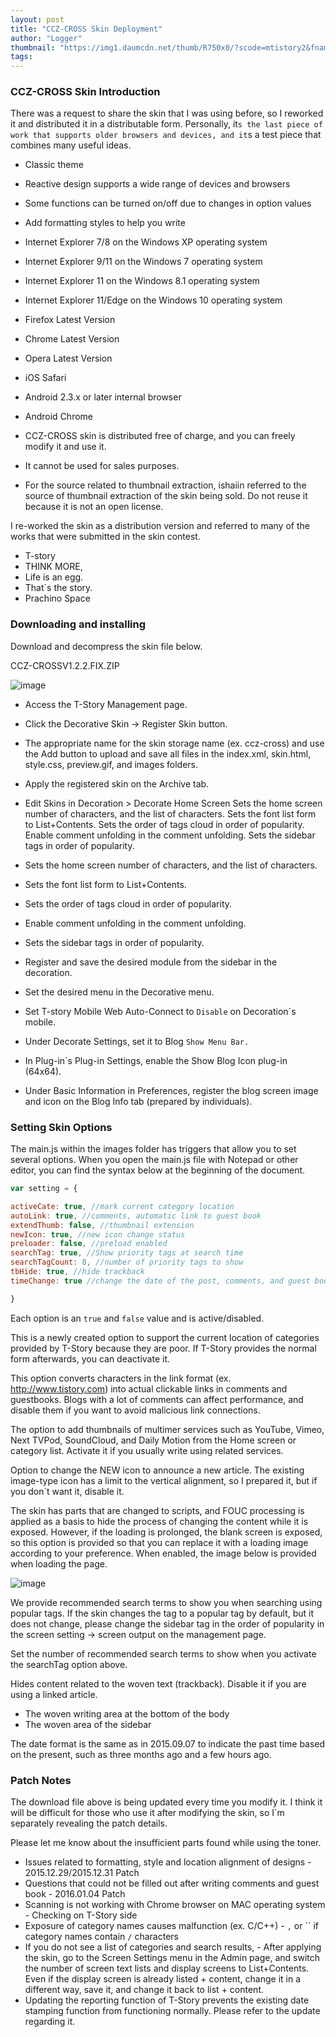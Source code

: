 ```yaml
---
layout: post
title: "CCZ-CROSS Skin Deployment"
author: "Logger"
thumbnail: "https://img1.daumcdn.net/thumb/R750x0/?scode=mtistory2&fname=https%3A%2F%2Ft1.daumcdn.net%2Fcfile%2Ftistory%2F2770E850567BE88715"
tags: 
---
```



### CCZ-CROSS Skin Introduction

There was a request to share the skin that I was using before, so I reworked it and distributed it in a distributable form. Personally, it`s the last piece of work that supports older browsers and devices, and it`s a test piece that combines many useful ideas.

- Classic theme
- Reactive design supports a wide range of devices and browsers
- Some functions can be turned on/off due to changes in option values
- Add formatting styles to help you write

- Internet Explorer 7/8 on the Windows XP operating system
- Internet Explorer 9/11 on the Windows 7 operating system
- Internet Explorer 11 on the Windows 8.1 operating system
- Internet Explorer 11/Edge on the Windows 10 operating system
- Firefox Latest Version
- Chrome Latest Version
- Opera Latest Version
- iOS Safari
- Android 2.3.x or later internal browser
- Android Chrome

- CCZ-CROSS skin is distributed free of charge, and you can freely modify it and use it.
- It cannot be used for sales purposes.
- For the source related to thumbnail extraction, ishaiin referred to the source of thumbnail extraction of the skin being sold. Do not reuse it because it is not an open license.

I re-worked the skin as a distribution version and referred to many of the works that were submitted in the skin contest.

- T-story
- THINK MORE,
- Life is an egg.
- That`s the story.
- Prachino Space

### Downloading and installing

Download and decompress the skin file below.

CCZ-CROSSV1.2.2.FIX.ZIP

![image](https://t1.daumcdn.net/tistory_admin/assets/blog/tistory-c7dfbd168c0411053a6239c394b8e859c3a8ab47/blogs/image/extension/zip.gif?_version_=tistory-c7dfbd168c0411053a6239c394b8e859c3a8ab47)

- Access the T-Story Management page.
- Click the Decorative Skin → Register Skin button.
- The appropriate name for the skin storage name (ex. ccz-cross) and use the Add button to upload and save all files in the index.xml, skin.html, style.css, preview.gif, and images folders.
- Apply the registered skin on the Archive tab.

- Edit Skins in Decoration > Decorate Home Screen
Sets the home screen number of characters, and the list of characters.
Sets the font list form to List+Contents.
Sets the order of tags cloud in order of popularity.
Enable comment unfolding in the comment unfolding.
Sets the sidebar tags in order of popularity.
- Sets the home screen number of characters, and the list of characters.
- Sets the font list form to List+Contents.
- Sets the order of tags cloud in order of popularity.
- Enable comment unfolding in the comment unfolding.
- Sets the sidebar tags in order of popularity.
- Register and save the desired module from the sidebar in the decoration.
- Set the desired menu in the Decorative menu.
- Set T-story Mobile Web Auto-Connect to `Disable` on Decoration`s mobile.
- Under Decorate Settings, set it to Blog `Show Menu Bar.`
- In Plug-in`s Plug-in Settings, enable the Show Blog Icon plug-in (64x64).
- Under Basic Information in Preferences, register the blog screen image and icon on the Blog Info tab (prepared by individuals).

### Setting Skin Options

The main.js within the images folder has triggers that allow you to set several options. When you open the main.js file with Notepad or other editor, you can find the syntax below at the beginning of the document.

```js
var setting = {

activeCate: true, //mark current category location
autoLink: true, //comments, automatic link to guest book
extendThumb: false, //thumbnail extension
newIcon: true, //new icon change status
preloader: false, //preload enabled
searchTag: true, //Show priority tags at search time
searchTagCount: 8, //number of priority tags to show
tbHide: true, //hide trackback
timeChange: true //change the date of the post, comments, and guest book

}

```

Each option is an `true` and `false` value and is active/disabled.

This is a newly created option to support the current location of categories provided by T-Story because they are poor. If T-Story provides the normal form afterwards, you can deactivate it.

This option converts characters in the link format (ex. http://www.tistory.com) into actual clickable links in comments and guestbooks. Blogs with a lot of comments can affect performance, and disable them if you want to avoid malicious link connections.

The option to add thumbnails of multimer services such as YouTube, Vimeo, Next TVPod, SoundCloud, and Daily Motion from the Home screen or category list. Activate it if you usually write using related services.

Option to change the NEW icon to announce a new article. The existing image-type icon has a limit to the vertical alignment, so I prepared it, but if you don`t want it, disable it.

The skin has parts that are changed to scripts, and FOUC processing is applied as a basis to hide the process of changing the content while it is exposed. However, if the loading is prolonged, the blank screen is exposed, so this option is provided so that you can replace it with a loading image according to your preference. When enabled, the image below is provided when loading the page.

![image](https://t1.daumcdn.net/cfile/tistory/26593649567C072216)

We provide recommended search terms to show you when searching using popular tags. If the skin changes the tag to a popular tag by default, but it does not change, please change the sidebar tag in the order of popularity in the screen setting → screen output on the management page.

Set the number of recommended search terms to show when you activate the searchTag option above.

Hides content related to the woven text (trackback). Disable it if you are using a linked article.

- The woven writing area at the bottom of the body
- The woven area of the sidebar

The date format is the same as in 2015.09.07 to indicate the past time based on the present, such as three months ago and a few hours ago.

### Patch Notes

The download file above is being updated every time you modify it. I think it will be difficult for those who use it after modifying the skin, so I`m separately revealing the patch details.

Please let me know about the insufficient parts found while using the toner.

- Issues related to formatting, style and location alignment of designs - 2015.12.29/2015.12.31 Patch
- Questions that could not be filled out after writing comments and guest book - 2016.01.04 Patch
- Scanning is not working with Chrome browser on MAC operating system - Checking on T-Story side
- Exposure of category names causes malfunction (ex. C/C++) - `,` or `` if category names contain `/` characters
- If you do not see a list of categories and search results, - After applying the skin, go to the Screen Settings menu in the Admin page, and switch the number of screen text lists and display screens to List+Contents. Even if the display screen is already listed + content, change it in a different way, save it, and change it back to list + content.
- Updating the reporting function of T-Story prevents the existing date stamping function from functioning normally. Please refer to the update regarding it.
